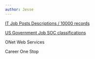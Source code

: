 ```yaml
---
author: Jesse
---
```


[IT Job Posts Descriptions / 10000 records](https://www.kaggle.com/datasets/mscgeorges/itjobpostdescriptions?resource=download)

[US Government Job SOC classifications](https://www.bls.gov/soc/2018/home.htm)

ONet Web Services

Career One Stop
